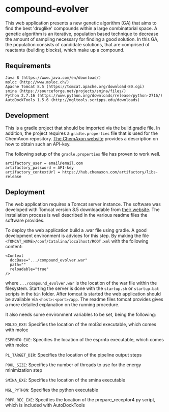 # compound-evolver

This web application presents a new genetic algorithm (GA) 
that aims to find the best 'druglike' compounds within a 
large combinatorial space. A genetic algorithm is an iterative, 
population based technique to decrease the amount of sampling 
necessary for finding a good solution. In this GA, the 
population consists of candidate solutions, that are comprised 
of reactants (building blocks), which make up a compound. 

## Requirements

```
Java 8 (https://www.java.com/en/download/)
moloc (http://www.moloc.ch/)
Apache Tomcat 8.5 (https://tomcat.apache.org/download-80.cgi)
smina (https://sourceforge.net/projects/smina/files/)
Python 2.7.16 (https://www.python.org/downloads/release/python-2716/)
AutoDockTools 1.5.6 (http://mgltools.scripps.edu/downloads)
```

## Development

This is a gradle project that should be imported via the build.gradle
file. In addition, the project requires a `gradle.properties` file that
is used for the ChemAxon repository. [The ChemAxon website](https://docs.chemaxon.com/display/docs/Public+Repository)
provides a description on how to obtain such an API-key.

The following setup of the `gradle.properties` file has proven to work well.

```
artifactory_user = email@email.com
artifactory_password = API-key
artifactory_contextUrl = https://hub.chemaxon.com/artifactory/libs-release
```

## Deployment

The web application requires a Tomcat server instance.
The software was developed with Tomcat version 8.5 downloadable
from [their website](https://tomcat.apache.org/download-80.cgi).
The installation process is well described in the various readme files
the software provides.

To deploy the web application build a .war file using gradle.
A good development environment is advices for this step.
By making the file `<TOMCAT_HOME>/conf/Catalina/localhost/ROOT.xml`
with the following content:

```
<Context
  docBase=".../compound_evolver.war"
  path=""
  reloadable="true"
/>
```

where `.../compound_evolver.war` is the location of the war file within
the filesystem. Starting the server is done with the `startup.sh`
or `startup.bat` scripts in the `bin` folder. After tomcat is started the
web application should be available via `<host>:<port>/app`. The readme files
tomcat provides gives a more detailed explanation on the running procedure.

It also needs some environment variables to be set, being the following:

`MOL3D_EXE`: Specifies the location of the mol3d executable, which comes with moloc

`ESPRNTO_EXE`: Specifies the location of the esprnto executable, which comes with moloc

`PL_TARGET_DIR`: Specifies the location of the pipeline output steps

`POOL_SIZE`: Specifies the number of threads to use for the energy minimization step

`SMINA_EXE`: Specifies the location of the smina executable

`MGL_PYTHON`: Specifies the python executable

`PRPR_REC_EXE`: Specifies the location of the prepare_receptor4.py script, which is included with AutoDockTools